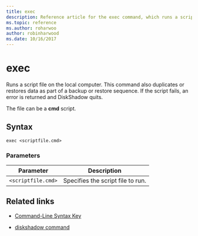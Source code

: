 ```yaml
---
title: exec
description: Reference article for the exec command, which runs a script file on the local computer.
ms.topic: reference
ms.author: roharwoo
author: robinharwood
ms.date: 10/16/2017
---
```


# exec

Runs a script file on the local computer. This command also duplicates or restores data as part of a backup or restore sequence. If the script fails, an error is returned and DiskShadow quits.

The file can be a **cmd** script.

## Syntax

```
exec <scriptfile.cmd>
```

### Parameters

| Parameter | Description |
| --------- | ----------- |
| `<scriptfile.cmd>` | Specifies the script file to run. |

## Related links

- [Command-Line Syntax Key](command-line-syntax-key.md)

- [diskshadow command](diskshadow.md)
